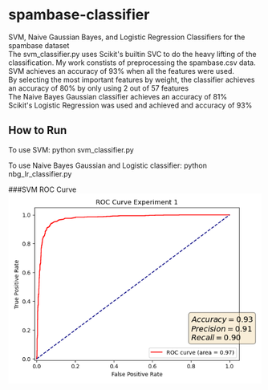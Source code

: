 # spambase-classifier
SVM, Naive Gaussian Bayes, and Logistic Regression Classifiers for the spambase dataset \
The svm_classifier.py uses Scikit's builtin SVC to do the heavy lifting of the classification. My work constists of preprocessing the spambase.csv data. \
SVM achieves an accuracy of 93% when all the features were used.\
By selecting the most important features by weight, the classifier achieves an accuracy of 80% by only using 2 out of 57 features\
The Naive Bayes Gaussian classifier achieves an accuracy of 81% \
Scikit's Logistic Regression was used and achieved and accuracy of 93%
## How to Run
To use SVM:
python svm_classifier.py

To use Naive Bayes Gaussian and Logistic classifier:
python nbg_lr_classifier.py

###SVM ROC Curve
![ROC of the SVM](roc_svm.png)

